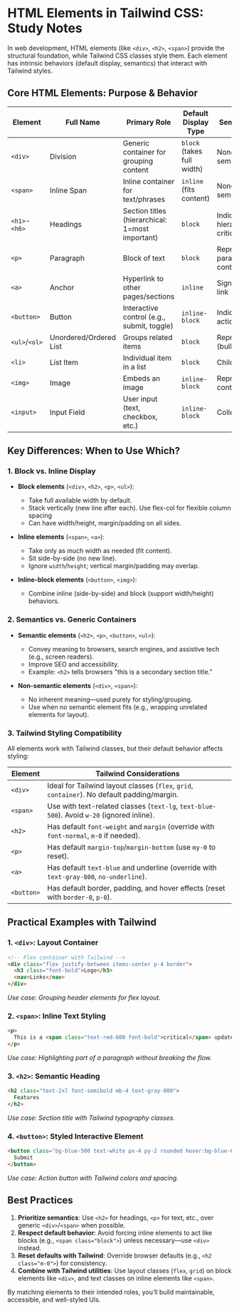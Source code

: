 # HTML Elements in Tailwind CSS: Study Notes

In web development, HTML elements (like `<div>`, `<h2>`, `<span>`) provide the structural foundation, while Tailwind CSS classes style them. Each element has intrinsic behaviors (default display, semantics) that interact with Tailwind styles.


## **Core HTML Elements: Purpose & Behavior**

| Element  | Full Name               | Primary Role                                  | Default Display Type       | Semantic Meaning                          |
|----------|-------------------------|-----------------------------------------------|----------------------------|-------------------------------------------|
| `<div>`  | Division                | Generic container for grouping content        | `block` (takes full width) | None (non-semantic)                       |
| `<span>` | Inline Span             | Inline container for text/phrases             | `inline` (fits content)    | None (non-semantic)                       |
| `<h1>`-`<h6>` | Headings           | Section titles (hierarchical: 1=most important) | `block`                    | Indicates section hierarchy (SEO-critical)|
| `<p>`    | Paragraph               | Block of text                                 | `block`                    | Represents a paragraph of content         |
| `<a>`    | Anchor                  | Hyperlink to other pages/sections             | `inline`                   | Signifies navigable link                  |
| `<button>`| Button                | Interactive control (e.g., submit, toggle)    | `inline-block`             | Indicates clickable action                |
| `<ul>`/`<ol>` | Unordered/Ordered List | Groups related items                          | `block`                    | Represents a list (bulleted/numbered)     |
| `<li>`   | List Item               | Individual item in a list                     | `block`                    | Child of `<ul>`/`<ol>`                    |
| `<img>`  | Image                   | Embeds an image                               | `inline-block`             | Represents visual content                 |
| `<input>`| Input Field             | User input (text, checkbox, etc.)             | `inline-block`             | Collects user data                        |


## **Key Differences: When to Use Which?**

### **1. Block vs. Inline Display**
- **Block elements** (`<div>`, `<h2>`, `<p>`, `<ul>`):  
  - Take full available width by default.  
  - Stack vertically (new line after each).  Use flex-col for flexible column spacing
  - Can have width/height, margin/padding on all sides.  

- **Inline elements** (`<span>`, `<a>`):  
  - Take only as much width as needed (fit content).  
  - Sit side-by-side (no new line).  
  - Ignore `width`/`height`; vertical margin/padding may overlap.  

- **Inline-block elements** (`<button>`, `<img>`):  
  - Combine inline (side-by-side) and block (support width/height) behaviors.  


### **2. Semantics vs. Generic Containers**
- **Semantic elements** (`<h2>`, `<p>`, `<button>`, `<ul>`):  
  - Convey meaning to browsers, search engines, and assistive tech (e.g., screen readers).  
  - Improve SEO and accessibility.  
  - Example: `<h2>` tells browsers "this is a secondary section title."  

- **Non-semantic elements** (`<div>`, `<span>`):  
  - No inherent meaning—used purely for styling/grouping.  
  - Use when no semantic element fits (e.g., wrapping unrelated elements for layout).  


### **3. Tailwind Styling Compatibility**
All elements work with Tailwind classes, but their default behavior affects styling:  

| Element  | Tailwind Considerations                                                                 |
|----------|-----------------------------------------------------------------------------------------|
| `<div>`  | Ideal for Tailwind layout classes (`flex`, `grid`, `container`). No default padding/margin. |
| `<span>` | Use with text-related classes (`text-lg`, `text-blue-500`). Avoid `w-20` (ignored inline). |
| `<h2>`   | Has default `font-weight` and `margin` (override with `font-normal`, `m-0` if needed).  |
| `<p>`    | Has default `margin-top`/`margin-bottom` (use `my-0` to reset).                         |
| `<a>`    | Has default `text-blue` and underline (override with `text-gray-800`, `no-underline`). |
| `<button>`| Has default border, padding, and hover effects (reset with `border-0`, `p-0`).         |


## **Practical Examples with Tailwind**

### **1. `<div>`: Layout Container**
```html
<!-- Flex container with Tailwind -->
<div class="flex justify-between items-center p-4 border">
  <h3 class="font-bold">Logo</h3>
  <nav>Links</nav>
</div>
```
*Use case: Grouping header elements for flex layout.*


### **2. `<span>`: Inline Text Styling**
```html
<p>
  This is a <span class="text-red-600 font-bold">critical</span> update.
</p>
```
*Use case: Highlighting part of a paragraph without breaking the flow.*


### **3. `<h2>`: Semantic Heading**
```html
<h2 class="text-2xl font-semibold mb-4 text-gray-800">
  Features
</h2>
```
*Use case: Section title with Tailwind typography classes.*


### **4. `<button>`: Styled Interactive Element**
```html
<button class="bg-blue-500 text-white px-4 py-2 rounded hover:bg-blue-600">
  Submit
</button>
```
*Use case: Action button with Tailwind colors and spacing.*


## **Best Practices**
1. **Prioritize semantics**: Use `<h2>` for headings, `<p>` for text, etc., over generic `<div>`/`<span>` when possible.  
2. **Respect default behavior**: Avoid forcing inline elements to act like blocks (e.g., `<span class="block">`) unless necessary—use `<div>` instead.  
3. **Reset defaults with Tailwind**: Override browser defaults (e.g., `<h2 class="m-0">`) for consistency.  
4. **Combine with Tailwind utilities**: Use layout classes (`flex`, `grid`) on block elements like `<div>`, and text classes on inline elements like `<span>`.  


By matching elements to their intended roles, you’ll build maintainable, accessible, and well-styled UIs.
